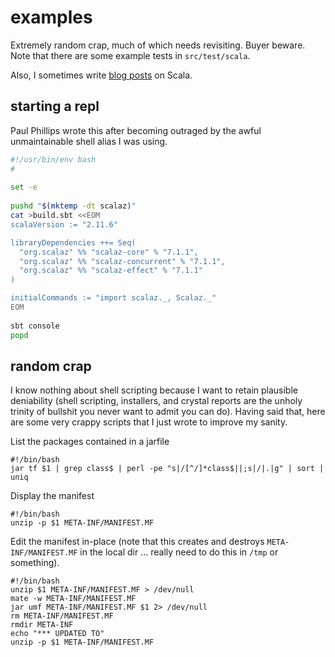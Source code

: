 examples
========

Extremely random crap, much of which needs revisiting. Buyer beware. Note that there are some example tests in `src/test/scala`.

Also, I sometimes write [blog posts](http://tpolecat.github.io/) on Scala.

starting a repl
---------------

Paul Phillips wrote this after becoming outraged by the awful unmaintainable shell alias I was using.

```bash
#!/usr/bin/env bash
#
 
set -e
 
pushd "$(mktemp -dt scalaz)"
cat >build.sbt <<EOM
scalaVersion := "2.11.6"

libraryDependencies ++= Seq(
  "org.scalaz" %% "scalaz-core" % "7.1.1",
  "org.scalaz" %% "scalaz-concurrent" % "7.1.1",
  "org.scalaz" %% "scalaz-effect" % "7.1.1"
)

initialCommands := "import scalaz._, Scalaz._"
EOM
 
sbt console
popd
```



random crap
-----------

I know nothing about shell scripting because I want to retain plausible deniability (shell scripting, installers, and crystal reports are the unholy trinity of bullshit you never want to admit you can do). Having said that, here are some very crappy scripts that I just wrote to improve my sanity.

List the packages contained in a jarfile

```
#!/bin/bash
jar tf $1 | grep class$ | perl -pe "s|/[^/]*class$||;s|/|.|g" | sort | uniq
```

Display the manifest

```
#!/bin/bash
unzip -p $1 META-INF/MANIFEST.MF
```

Edit the manifest in-place (note that this creates and destroys `META-INF/MANIFEST.MF` in the local dir ... really need to do this in `/tmp` or something).

```
#!/bin/bash
unzip $1 META-INF/MANIFEST.MF > /dev/null
mate -w META-INF/MANIFEST.MF
jar umf META-INF/MANIFEST.MF $1 2> /dev/null
rm META-INF/MANIFEST.MF
rmdir META-INF
echo "*** UPDATED TO"
unzip -p $1 META-INF/MANIFEST.MF
```



